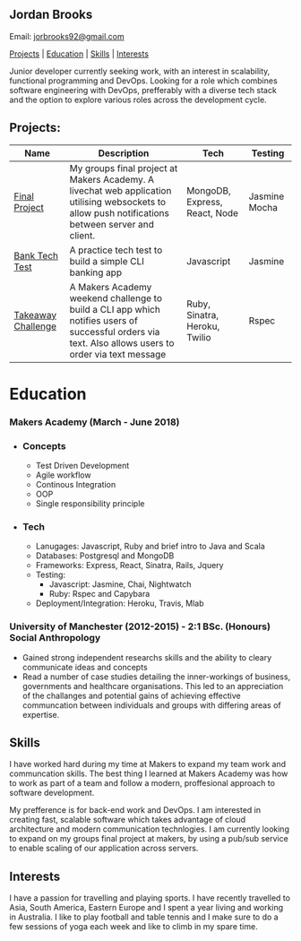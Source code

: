 ## Jordan Brooks
Email: jorbrooks92@gmail.com

[Projects](#projects) | [Education](#education) | [Skills](#skills) | [Interests](#interests)

Junior developer currently seeking work, with an interest in scalability, functional programming 
and DevOps. Looking for a role which combines software engineering with DevOps, prefferably with a 
diverse tech stack and the option to explore various roles across the development cycle.

## Projects:
| Name               | Description                                                                                                                                           | Tech                          | Testing        |
|--------------------|-------------------------------------------------------------------------------------------------------------------------------------------------------|-------------------------------|----------------|
| [Final Project](https://github.com/jbropho/final-project-websocket-livechat)      |   My groups final project at Makers Academy. A livechat web application utilising websockets to allow push notifications between server and client.   | MongoDB, Express, React, Node | Jasmine Mocha  |
| [Bank Tech Test](https://github.com/jbropho/bank-tech-test)     |                                                 A practice tech test to build a simple CLI banking app                                                | Javascript                    | Jasmine        |
| [Takeaway Challenge](https://github.com/jbropho/takeaway-challenge) | A Makers Academy weekend challenge to build a CLI app which notifies users of successful orders via text. Also allows users to order via text message | Ruby, Sinatra, Heroku, Twilio |      Rspec     |

# Education

### Makers Academy (March - June 2018)

* ### Concepts
   * Test Driven Development
   * Agile workflow
   * Continous Integration
   * OOP
   * Single responsibility principle

* ### Tech
   * Lanugages: Javascript, Ruby and brief intro to Java and Scala
   * Databases: Postgresql and MongoDB 
   * Frameworks: Express, React, Sinatra, Rails, Jquery
   * Testing: 
     * Javascript: Jasmine, Chai, Nightwatch
     * Ruby: Rspec and Capybara
   * Deployment/Integration: Heroku, Travis, Mlab


### University of Manchester (2012-2015) - 2:1 BSc. (Honours) Social Anthropology

   * Gained strong independent researchs skills and the ability to cleary
   communicate ideas and concepts
   * Read a number of case studies detailing the inner-workings of business, 
   governments and healthcare organisations. This led to an appreciation of the 
   challanges and potential gains of achieving effective communcation between 
   individuals and groups with differing areas of expertise.

## Skills

I have worked hard during my time at Makers to expand my team work and communcation
skills. The best thing I learned at Makers Academy was how to work as part of a team
and follow a modern, proffesional approach to software development.

My prefference is for back-end work and DevOps. I am interested in creating fast, 
scalable software which takes advantage of cloud architecture and modern communication
technlogies. I am currently looking to expand on my groups final project at makers, 
by using a pub/sub service to enable scaling of our application across servers.

## Interests

I have a passion for travelling and playing sports. I have recently travelled
to Asia, South America, Eastern Europe and I spent a year living and working 
in Australia. I like to play football and table tennis and I make sure to do a few
sessions of yoga each week and like to climb in my spare time.

